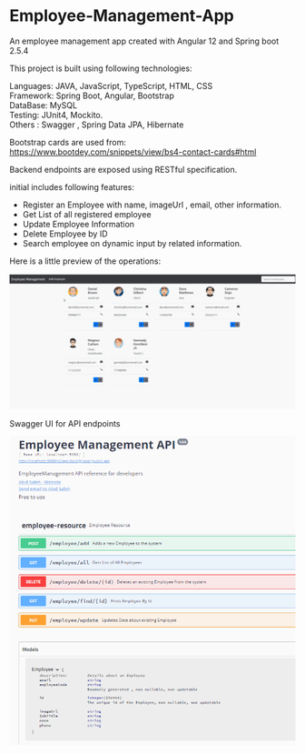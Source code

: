 # Employee-Management-App
An employee management app created with Angular 12 and Spring boot 2.5.4

This project is built using following technologies:
  
  Languages: JAVA, JavaScript, TypeScript, HTML, CSS </br>
  Framework: Spring Boot, Angular, Bootstrap</br>
  DataBase: MySQL</br>
  Testing: JUnit4, Mockito.</br>
  Others : Swagger , Spring Data JPA, Hibernate</br>
  
Bootstrap cards are used from: https://www.bootdey.com/snippets/view/bs4-contact-cards#html
  
Backend endpoints are exposed using RESTful specification.

initial includes following features:

* Register an Employee with name, imageUrl , email, other information.
* Get List of all registered employee 
* Update Employee Information
* Delete Employee by ID
* Search employee on dynamic input by related information.

Here is a little preview of the operations: 

![](https://github.com/AbidSaleh/Employee-Management-App/blob/main/Operation%20Demonstration.gif)

Swagger UI for API endpoints

![](https://github.com/AbidSaleh/Employee-Management-App/blob/main/employeemanagement-backend/swagger-ui-upd.png)

